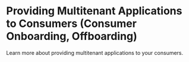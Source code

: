 <!-- loioc633cc1d3b594675adec3545c1df2050 -->

# Providing Multitenant Applications to Consumers \(Consumer Onboarding, Offboarding\)

Learn more about providing multitenant applications to your consumers.



